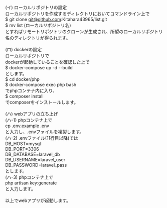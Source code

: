 (イ) ローカルリポジトリの設定<br>
ローカルリポジトリを作成するディレクトリにおいてコマンドライン上で<br>
$ git clone git@github.com:Kitahara43965/list.git<br>
$ mv list (ローカルリポジトリ名)<br>
とすればリモートリポジトリのクローンが生成され、所望のローカルリポジトリ名のディレクトリが得られます。<br>
<br>
(ロ) dockerの設定<br>
  ローカルリポジトリで<br>
dockerが起動していることを確認した上で<br>
$ docker-compose up -d --build<br>
とします。<br>
$ cd docker/php<br>
$ docker-compose exec php bash<br>
でphpコンテナ内に入り、<br>
$ composer install<br>
でcomposerをインストールします。<br>
<br>
(ハ) webアプリの立ち上げ<br>
(ハ-1) phpコンテナ上で<br>
cp .env.example .env<br>
と入力し、.envファイルを複製します。<br>
(ハ-2) .envファイル(11行目以降)では<br>
DB_HOST=mysql<br>
DB_PORT=3306<br>
DB_DATABASE=laravel_db<br>
DB_USERNAME=laravel_user<br>
DB_PASSWORD=laravel_pass<br>
とします。<br>
(ハ-3) phpコンテナ上で<br>
php artisan key:generate<br>
と入力します。<br>
<br>
以上でwebアプリが起動します。<br>
